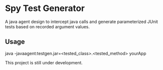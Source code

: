 # Spy Test Generator
A java agent design to intercept java calls and generate parameterized JUnit tests based on recorded argument values.

## Usage
java -javaagent:testgen.jar=<tested_class>.<tested_method>  yourApp

This project is still under development.
